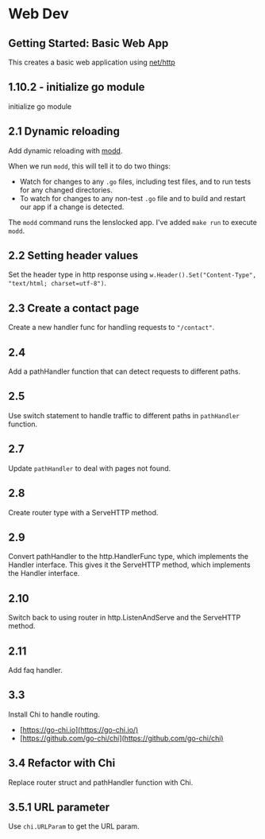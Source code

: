 # Web Dev

## Getting Started: Basic Web App

This creates a basic web application using [net/http](https://pkg.go.dev/net/http?utm_source=gopls)

## 1.10.2 - initialize go module

initialize go module

## 2.1 Dynamic reloading

Add dynamic reloading with [modd](https://github.com/cortesi/modd).

When we run `modd`, this will tell it to do two things:

- Watch for changes to any `.go` files, including test files, and to run tests for any changed directories.
- To watch for changes to any non-test `.go` file and to build and restart our app if a change is detected.

The `modd` command runs the lenslocked app. I've added `make run` to execute `modd`.

## 2.2 Setting header values

Set the header type in http response using `w.Header().Set("Content-Type", "text/html; charset=utf-8")`.

## 2.3 Create a contact page

Create a new handler func for handling requests to `"/contact"`.

## 2.4

Add a pathHandler function that can detect requests to different paths.

## 2.5

Use switch statement to handle traffic to different paths in `pathHandler` function.

## 2.7

Update `pathHandler` to deal with pages not found.

## 2.8

Create router type with a ServeHTTP method.

## 2.9

Convert pathHandler to the http.HandlerFunc type, which implements the Handler interface. This gives it the ServeHTTP method, which implements the Handler interface.

## 2.10

Switch back to using router in http.ListenAndServe and the ServeHTTP method.

## 2.11

Add faq handler.

## 3.3

Install Chi to handle routing.

- [https://go-chi.io](https://go-chi.io/)
- [https://github.com/go-chi/chi](https://github.com/go-chi/chi)

## 3.4 Refactor with Chi

Replace router struct and pathHandler function with Chi.

## 3.5.1 URL parameter

Use `chi.URLParam` to get the URL param.
